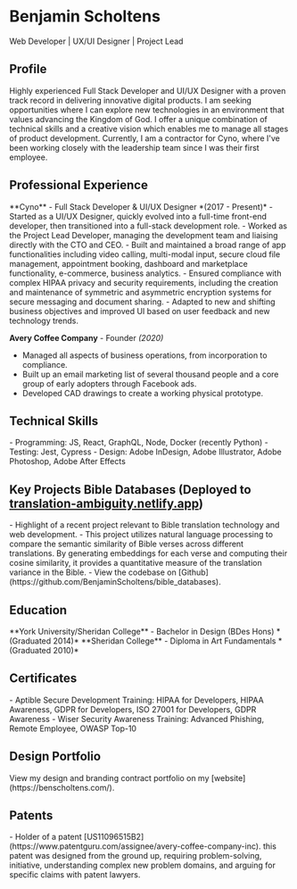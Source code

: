 # **Benjamin Scholtens**
Web Developer | UX/UI Designer | Project Lead

<!-- <img src="https://source.unsplash.com/FWoq_ldWlNQ" alt="unsplash random" style="width: 100%; height: 200px; object-fit: cover;"> -->
<h2><i class="fas fa-user"></i> <strong>Profile</strong></h2>
Highly experienced Full Stack Developer and UI/UX Designer with a proven track record in delivering innovative digital products. I am seeking opportunities where I can explore new technologies in an environment that values advancing the Kingdom of God. I offer a unique combination of technical skills and a creative vision which enables me to manage all stages of product development. Currently, I am a contractor for Cyno, where I've been working closely with the leadership team since I was their first employee.

<h2><i class="fas fa-briefcase"></i> <strong>Professional Experience</strong></h2>
**Cyno** - Full Stack Developer & UI/UX Designer *(2017 - Present)*
- Started as a UI/UX Designer, quickly evolved into a full-time front-end developer, then transitioned into a full-stack development role.
- Worked as the Project Lead Developer, managing the development team and liaising directly with the CTO and CEO.
- Built and maintained a broad range of app functionalities including video calling, multi-modal input, secure cloud file management, appointment booking, dashboard and marketplace functionality, e-commerce, business analytics.
- Ensured compliance with complex HIPAA privacy and security requirements, including the creation and maintenance of symmetric and asymmetric encryption systems for secure messaging and document sharing.
- Adapted to new and shifting business objectives and improved UI based on user feedback and new technology trends.

**Avery Coffee Company** - Founder *(2020)*
- Managed all aspects of business operations, from incorporation to compliance.
- Built up an email marketing list of several thousand people and a core group of early adopters through Facebook ads.
- Developed CAD drawings to create a working physical prototype.

<h2><i class="fas fa-tools"></i> <strong>Technical Skills</strong></h2>
- Programming: JS, React, GraphQL, Node, Docker (recently Python)
- Testing: Jest, Cypress
- Design: Adobe InDesign, Adobe Illustrator, Adobe Photoshop, Adobe After Effects

<h2><i class="fas fa-project-diagram"></i> <strong>Key Projects</strong> <strong>Bible Databases (Deployed to <a href="https://translation-ambiguity.netlify.app">translation-ambiguity.netlify.app</a>)</strong>
</h2>
- Highlight of a recent project relevant to Bible translation technology and web development.
- This project utilizes natural language processing to compare the semantic similarity of Bible verses across different translations. By generating embeddings for each verse and computing their cosine similarity, it provides a quantitative measure of the translation variance in the Bible.
- View the codebase on [Github](https://github.com/BenjaminScholtens/bible_databases).

<h2><i class="fas fa-graduation-cap"></i> <strong>Education</strong></h2>
**York University/Sheridan College** - Bachelor in Design (BDes Hons) *(Graduated 2014)*
**Sheridan College** - Diploma in Art Fundamentals *(Graduated 2010)*

<h2><i class="fas fa-certificate"></i> <strong>Certificates</strong></h2>
- Aptible Secure Development Training: HIPAA for Developers, HIPAA Awareness, GDPR for Developers, ISO 27001 for Developers, GDPR Awareness
- Wiser Security Awareness Training: Advanced Phishing, Remote Employee, OWASP Top-10

<h2><i class="fas fa-palette"></i> <strong>Design Portfolio</strong></h2>
View my design and branding contract portfolio on my [website](https://benscholtens.com/).

<h2><i class="fas fa-file-alt"></i> <strong>Patents</strong></h2>
- Holder of a patent [US11096515B2](https://www.patentguru.com/assignee/avery-coffee-company-inc). this patent was designed from the ground up, requiring problem-solving, initiative, understanding complex new problem domains, and arguing for specific claims with patent lawyers.